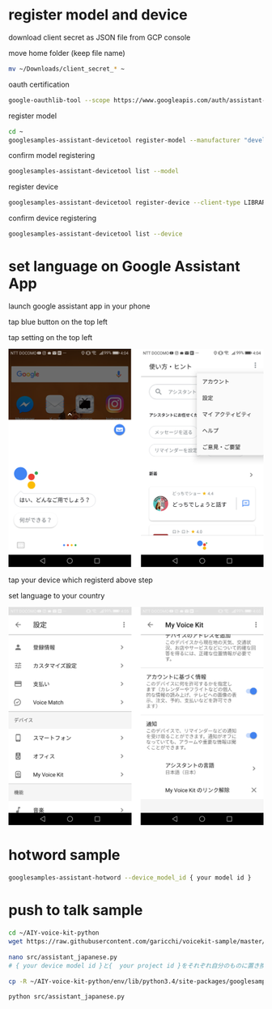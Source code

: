 # register model and device

download client secret as JSON file from GCP console

move home folder (keep file name)
```sh
mv ~/Downloads/client_secret_* ~
```

oauth certification
```sh
google-oauthlib-tool --scope https://www.googleapis.com/auth/assistant-sdk-prototype --save --headless --client-secrets { your client secret file }
```

register model

```sh
cd ~
googlesamples-assistant-devicetool register-model --manufacturer "developer" --product-name "voicekit-sample" --type LIGHT --trait action.devices.traits.OnOff --model { your model id }
```

confirm model registering
```sh
googlesamples-assistant-devicetool list --model
```

register device
```sh
googlesamples-assistant-devicetool register-device --client-type LIBRARY --model { your model id } --device { your device id }
```

confirm device registering
```sh
googlesamples-assistant-devicetool list --device
```

# set language on Google Assistant App
launch google assistant app in your phone

tap blue button on the top left

tap setting on the top left

![assistant5](./img/assistant5.png)

tap your device which registerd above step

set language to your country

![assistant6](./img/assistant6.png)


# hotword sample
```sh
googlesamples-assistant-hotword --device_model_id { your model id }
```

# push to talk sample
```sh
cd ~/AIY-voice-kit-python
wget https://raw.githubusercontent.com/garicchi/voicekit-sample/master/assistant_japanese.py -O src/assistant_japanese.py
```

```sh
nano src/assistant_japanese.py
# { your device model id }と{  your project id }をそれぞれ自分のものに置き換える
```

```sh
cp -R ~/AIY-voice-kit-python/env/lib/python3.4/site-packages/googlesamples/ ~/AIY-voice-kit-python/src/
```

```sh
python src/assistant_japanese.py
```
